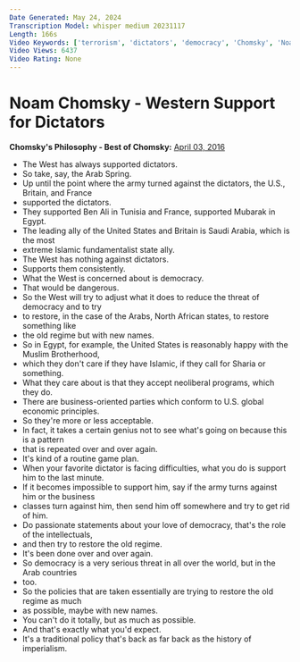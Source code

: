 ```yaml
---
Date Generated: May 24, 2024
Transcription Model: whisper medium 20231117
Length: 166s
Video Keywords: ['terrorism', 'dictators', 'democracy', 'Chomsky', 'Noam Chomsky', 'Saudi Arabia', 'Mubarak', 'United States', 'dictatorship', 'West']
Video Views: 6437
Video Rating: None
---
```


# Noam Chomsky - Western Support for Dictators
**Chomsky's Philosophy - Best of Chomsky:** [April 03, 2016](https://www.youtube.com/watch?v=hNnjfv1YB1w)
*  The West has always supported dictators.
*  So take, say, the Arab Spring.
*  Up until the point where the army turned against the dictators, the U.S., Britain, and France
*  supported the dictators.
*  They supported Ben Ali in Tunisia and France, supported Mubarak in Egypt.
*  The leading ally of the United States and Britain is Saudi Arabia, which is the most
*  extreme Islamic fundamentalist state ally.
*  The West has nothing against dictators.
*  Supports them consistently.
*  What the West is concerned about is democracy.
*  That would be dangerous.
*  So the West will try to adjust what it does to reduce the threat of democracy and to try
*  to restore, in the case of the Arabs, North African states, to restore something like
*  the old regime but with new names.
*  So in Egypt, for example, the United States is reasonably happy with the Muslim Brotherhood,
*  which they don't care if they have Islamic, if they call for Sharia or something.
*  What they care about is that they accept neoliberal programs, which they do.
*  There are business-oriented parties which conform to U.S. global economic principles.
*  So they're more or less acceptable.
*  In fact, it takes a certain genius not to see what's going on because this is a pattern
*  that is repeated over and over again.
*  It's kind of a routine game plan.
*  When your favorite dictator is facing difficulties, what you do is support him to the last minute.
*  If it becomes impossible to support him, say if the army turns against him or the business
*  classes turn against him, then send him off somewhere and try to get rid of him.
*  Do passionate statements about your love of democracy, that's the role of the intellectuals,
*  and then try to restore the old regime.
*  It's been done over and over again.
*  So democracy is a very serious threat in all over the world, but in the Arab countries
*  too.
*  So the policies that are taken essentially are trying to restore the old regime as much
*  as possible, maybe with new names.
*  You can't do it totally, but as much as possible.
*  And that's exactly what you'd expect.
*  It's a traditional policy that's back as far back as the history of imperialism.
